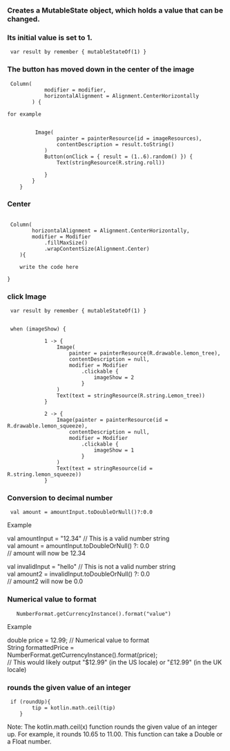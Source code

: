 ### Creates a MutableState object, which holds a value that can be changed.
 ### Its initial value is set to 1.


````
 var result by remember { mutableStateOf(1) }

````
### The button has moved down in the center of the image

````
 Column(
            modifier = modifier,
            horizontalAlignment = Alignment.CenterHorizontally
        ) {

for example


         Image(
                painter = painterResource(id = imageResources),
                contentDescription = result.toString()
            )
            Button(onClick = { result = (1..6).random() }) {
                Text(stringResource(R.string.roll))

            }
        }
    }
````
### Center

````

 Column(
        horizontalAlignment = Alignment.CenterHorizontally,
        modifier = Modifier
            .fillMaxSize()
            .wrapContentSize(Alignment.Center)
    ){

    write the code here

}
````
### click Image

````
 var result by remember { mutableStateOf(1) }


 when (imageShow) {

            1 -> {
                Image(
                    painter = painterResource(R.drawable.lemon_tree),
                    contentDescription = null,
                    modifier = Modifier
                        .clickable {
                            imageShow = 2
                        }
                )
                Text(text = stringResource(R.string.Lemon_tree))
            }

            2 -> {
                Image(painter = painterResource(id = R.drawable.lemon_squeeze),
                    contentDescription = null,
                    modifier = Modifier
                        .clickable {
                            imageShow = 1
                        }
                )
                Text(text = stringResource(id = R.string.lemon_squeeze))
            }
````
###  Conversion to decimal number

````
 val amount = amountInput.toDoubleOrNull()?:0.0
````
Example

val amountInput = "12.34"  // This is a valid number string \
val amount = amountInput.toDoubleOrNull() ?: 0.0 \
// amount will now be 12.34 

val invalidInput = "hello"  // This is not a valid number string \
val amount2 = invalidInput.toDoubleOrNull() ?: 0.0 \
// amount2 will now be 0.0


### Numerical value to format

````
   NumberFormat.getCurrencyInstance().format("value")
````
Example

double price = 12.99;  // Numerical value to format \
String formattedPrice = NumberFormat.getCurrencyInstance().format(price); \
// This would likely output "$12.99" (in the US locale) or "£12.99" (in the UK locale)

### rounds the given value of an integer

````
 if (roundUp){
        tip = kotlin.math.ceil(tip)
    }
````
Note: The kotlin.math.ceil(x) function rounds the given value of an integer up. For example, it rounds 10.65 to 11.00. This function can take a Double or a Float number.
